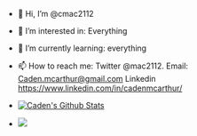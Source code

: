 - 👋 Hi, I’m @cmac2112
- 👀 I’m interested in: Everything
- 🌱 I’m currently learning: everything
- 📫 How to reach me: Twitter @mac2112. Email: Caden.mcarthur@gmail.com Linkedin https://www.linkedin.com/in/cadenmcarthur/

- [![Caden's Github Stats](https://github-readme-stats.vercel.app/api?username=cmac2112&show_icons=true&theme=radical)](https://github.com/cmac2112/github-readme-stats)
- ![](https://komarev.com/ghpvc/?username=cmac2112)

<!---
cmac2112/cmac2112 is a ✨ special ✨ repository because its `README.md` (this file) appears on your GitHub profile.
You can click the Preview link to take a look at your changes.
--->
